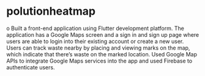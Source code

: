 # polutionheatmap

o	Built a front-end application using Flutter development platform. The application has a Google Maps screen and a sign in and sign up page where users are able to login into their existing account or create a new user.	Users can track waste nearby by placing and viewing marks on the map, which indicate that there’s waste on the marked location.	Used Google Map APIs to integrate Google Maps services into the app and used Firebase to authenticate users.



